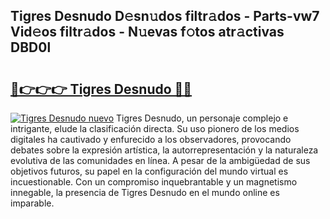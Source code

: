 ## Tigres Desnudo D𝚎sn𝚞dos filtr𝚊dos - Parts-vw7 Vid𝚎os filtr𝚊dos - N𝚞evas f𝚘tos atr𝚊ctivas DBD0l

# <h2><a href="http://mb19pm.tromn.icu/?c=Tigres+Desnudo">🔗👉👉👉 Tigres Desnudo 🔗🔗</a></h2>

[![Tigres Desnudo nuevo](https://i.imgur.com/pEAQMta.gif)](http://mb19pm.tromn.icu/?c=Tigres+Desnudo)
Tigres Desnudo, un personaje complejo e intrigante, elude la clasificación directa. Su uso pionero de los medios digitales ha cautivado y enfurecido a los observadores, provocando debates sobre la expresión artística, la autorrepresentación y la naturaleza evolutiva de las comunidades en línea. A pesar de la ambigüedad de sus objetivos futuros, su papel en la configuración del mundo virtual es incuestionable. Con un compromiso inquebrantable y un magnetismo innegable, la presencia de Tigres Desnudo en el mundo online es imparable.
